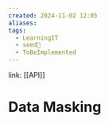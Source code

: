```yaml
---
created: 2024-11-02 12:05
aliases: 
tags:
  - LearningIT
  - seed🌱
  - ToBeImplemented
---
```


link: [[API]]

# Data Masking

